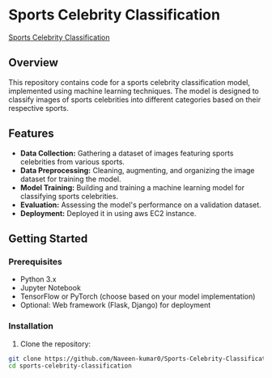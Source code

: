 # Sports Celebrity Classification

[Sports Celebrity Classification](http://ec2-16-171-7-170.eu-north-1.compute.amazonaws.com/)

## Overview

This repository contains code for a sports celebrity classification model, implemented using machine learning techniques. The model is designed to classify images of sports celebrities into different categories based on their respective sports.

## Features

- **Data Collection:** Gathering a dataset of images featuring sports celebrities from various sports.
- **Data Preprocessing:** Cleaning, augmenting, and organizing the image dataset for training the model.
- **Model Training:** Building and training a machine learning model for classifying sports celebrities.
- **Evaluation:** Assessing the model's performance on a validation dataset.
- **Deployment:** Deployed it in using aws EC2 instance.


## Getting Started

### Prerequisites

- Python 3.x
- Jupyter Notebook
- TensorFlow or PyTorch (choose based on your model implementation)
- Optional: Web framework (Flask, Django) for deployment

### Installation

1. Clone the repository:

```bash
git clone https://github.com/Naveen-kumar0/Sports-Celebrity-Classification.git
cd sports-celebrity-classification
